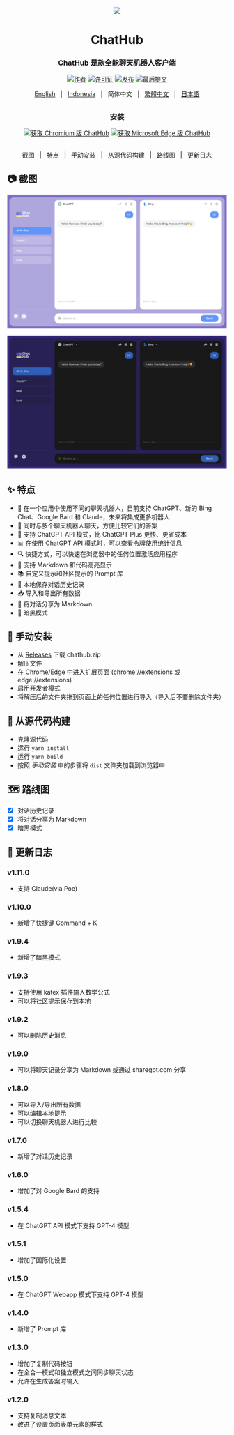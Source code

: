 <p align="center">
    <img src="./src/assets/icon.png" width="150">
</p>

<h1 align="center">ChatHub</h1>

<div align="center">

### ChatHub 是款全能聊天机器人客户端

[![作者][作者-image]][作者-url]
[![许可证][许可证-image]][许可证-url]
[![发布][发布-image]][发布-url]
[![最后提交][最后提交-image]][最后提交-url]

[English](README.md) &nbsp;&nbsp;|&nbsp;&nbsp; [Indonesia](README_IN.md) &nbsp;&nbsp;|&nbsp;&nbsp; 简体中文 &nbsp;&nbsp;|&nbsp;&nbsp; [繁體中文](README_ZH-TW.md) &nbsp;&nbsp;|&nbsp;&nbsp; [日本語](README_JA.md)

##

### 安装

<a href="https://chrome.google.com/webstore/detail/chathub-all-in-one-chatbo/iaakpnchhognanibcahlpcplchdfmgma?utm_source=website"><img src="https://user-images.githubusercontent.com/585534/107280622-91a8ea80-6a26-11eb-8d07-77c548b28665.png" alt="获取 Chromium 版 ChatHub"></a>
<a href="https://microsoftedge.microsoft.com/addons/detail/chathub-allinone-chat/kdlmggoacmfoombiokflpeompajfljga"><img src="https://user-images.githubusercontent.com/585534/107280673-a5ece780-6a26-11eb-9cc7-9fa9f9f81180.png" alt="获取 Microsoft Edge 版 ChatHub"></a>

##

[截图](#-截图) &nbsp;&nbsp;|&nbsp;&nbsp; [特点](#-特点) &nbsp;&nbsp;|&nbsp;&nbsp; [手动安装](#-手动安装) &nbsp;&nbsp;|&nbsp;&nbsp; [从源代码构建](#-从源代码构建) &nbsp;&nbsp;|&nbsp;&nbsp; [路线图](#%EF%B8%8F-路线图) &nbsp;&nbsp;|&nbsp;&nbsp; [更新日志](#-更新日志)

[作者-image]: https://img.shields.io/badge/author-wong2-blue.svg
[作者-url]: https://github.com/wong2
[许可证-image]: https://img.shields.io/github/license/chathub-dev/chathub?color=blue
[许可证-url]: https://github.com/chathub-dev/chathub/blob/main/LICENSE
[发布-image]: https://img.shields.io/github/v/release/chathub-dev/chathub?color=blue
[发布-url]: https://github.com/chathub-dev/chathub/releases/latest
[最后提交-image]: https://img.shields.io/github/last-commit/chathub-dev/chathub?label=last%20commit
[最后提交-url]: https://github.com/chathub-dev/chathub/commits

</div>

##

## 📷 截图

![截图](screenshots/extension.png?raw=true)

![截图 (暗黑模式)](screenshots/dark.png?raw=true)

## ✨ 特点

- 🤖 在一个应用中使用不同的聊天机器人，目前支持 ChatGPT、新的 Bing Chat、Google Bard 和 Claude，未来将集成更多机器人
- 💬 同时与多个聊天机器人聊天，方便比较它们的答案
- 🚀 支持 ChatGPT API 模式，比 ChatGPT Plus 更快、更省成本
- 📊 在使用 ChatGPT API 模式时，可以查看令牌使用统计信息
- 🔍 快捷方式，可以快速在浏览器中的任何位置激活应用程序
- 🎨 支持 Markdown 和代码高亮显示
- 📚 自定义提示和社区提示的 Prompt 库
- 💾 本地保存对话历史记录
- 📥 导入和导出所有数据
- 🔗 将对话分享为 Markdown
- 🌙 暗黑模式

## 🔧 手动安装

- 从 [Releases](https://github.com/chathub-dev/chathub/releases) 下载 chathub.zip
- 解压文件
- 在 Chrome/Edge 中进入扩展页面 (chrome://extensions 或 edge://extensions)
- 启用开发者模式
- 将解压后的文件夹拖到页面上的任何位置进行导入（导入后不要删除文件夹）

## 🔨 从源代码构建

- 克隆源代码
- 运行 `yarn install`
- 运行 `yarn build`
- 按照 _手动安装_ 中的步骤将 `dist` 文件夹加载到浏览器中

## 🗺️ 路线图

- [x] 对话历史记录
- [x] 将对话分享为 Markdown
- [x] 暗黑模式

## 📜 更新日志

### v1.11.0

- 支持 Claude(via Poe)

### v1.10.0

- 新增了快捷键 Command + K

### v1.9.4

- 新增了暗黑模式

### v1.9.3

- 支持使用 katex 插件输入数学公式
- 可以将社区提示保存到本地

### v1.9.2

- 可以删除历史消息

### v1.9.0

- 可以将聊天记录分享为 Markdown 或通过 sharegpt.com 分享

### v1.8.0

- 可以导入/导出所有数据
- 可以编辑本地提示
- 可以切换聊天机器人进行比较

### v1.7.0

- 新增了对话历史记录

### v1.6.0

- 增加了对 Google Bard 的支持

### v1.5.4

- 在 ChatGPT API 模式下支持 GPT-4 模型

### v1.5.1

- 增加了国际化设置

### v1.5.0

- 在 ChatGPT Webapp 模式下支持 GPT-4 模型

### v1.4.0

- 新增了 Prompt 库

### v1.3.0

- 增加了复制代码按钮
- 在全合一模式和独立模式之间同步聊天状态
- 允许在生成答案时输入

### v1.2.0

- 支持复制消息文本
- 改进了设置页面表单元素的样式

